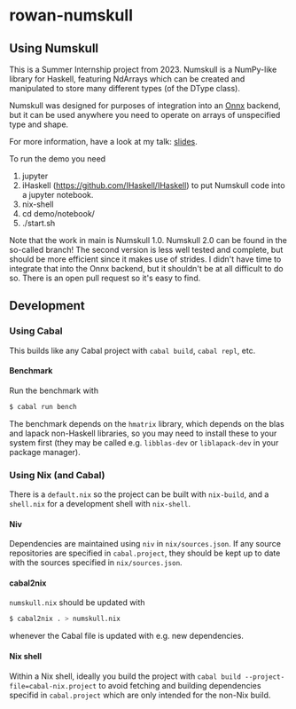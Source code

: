 # rowan-numskull

## Using Numskull

This is a Summer Internship project from 2023. Numskull is a NumPy-like library for Haskell, featuring NdArrays which can be created and manipulated to store many different types (of the DType class). 

Numskull was designed for purposes of integration into an [Onnx](https://onnx.ai/) backend, but it can be used anywhere you need to operate on arrays of unspecified type and shape.

For more information, have a look at my talk: [slides](demo/presentation-slides.pdf).

To run the demo you need 
1) jupyter
2) iHaskell (https://github.com/IHaskell/IHaskell) to put Numskull 
code into a jupyter notebook. 
3) nix-shell
4) cd demo/notebook/
5) ./start.sh

Note that the work in main is Numskull 1.0. 
Numskull 2.0 can be found in the so-called branch! The second version is less well tested and complete, but should be more efficient since it makes use of strides. I didn't have time to integrate that into the Onnx backend, but it shouldn't be at all difficult to do so. There is an open pull request so it's easy to find.

## Development

### Using Cabal

This builds like any Cabal project with `cabal build`, `cabal repl`, etc.

#### Benchmark

Run the benchmark with

```sh
$ cabal run bench
```

The benchmark depends on the `hmatrix` library, which depends on the blas and
lapack non-Haskell libraries, so you may need to install these to your system
first (they may be called e.g. `libblas-dev` or `liblapack-dev` in your package
manager).

### Using Nix (and Cabal)

There is a `default.nix` so the project can be built with `nix-build`, and a
`shell.nix` for a development shell with `nix-shell`.

#### Niv

Dependencies are maintained using `niv` in `nix/sources.json`.
If any source repositories are specified in `cabal.project`, they should be
kept up to date with the sources specified in `nix/sources.json`.

#### cabal2nix

`numskull.nix` should be updated with

```sh
$ cabal2nix . > numskull.nix
```

whenever the Cabal file is updated with e.g. new dependencies.

#### Nix shell

Within a Nix shell, ideally you build the project with
`cabal build --project-file=cabal-nix.project` to avoid fetching and building
dependencies specifid in `cabal.project` which are only intended for the
non-Nix build.
